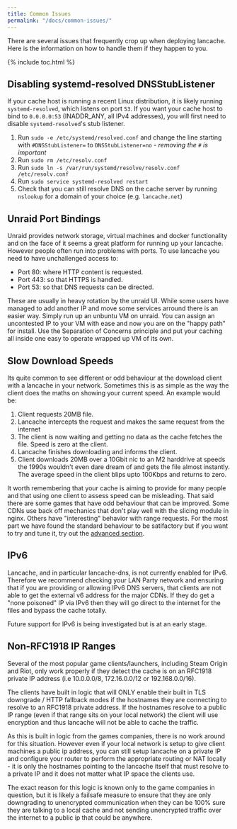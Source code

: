 ```yaml
---
title: Common Issues
permalink: "/docs/common-issues/"
---
```


There are several issues that frequently crop up when deploying lancache. Here is the information on how to handle them if they happen to you.

{% include toc.html %}

## Disabling systemd-resolved DNSStubListener

If your cache host is running a recent Linux distribution, it is likely running `systemd-resolved`, which listens on port `53`. If you want your cache host to bind to `0.0.0.0:53` (INADDR_ANY, all IPv4 addresses), you will first need to disable `systemd-resolved`'s stub listener.

1. Run `sudo -e /etc/systemd/resolved.conf` and change the line starting with `#DNSStubListener=` to `DNSStubListener=no` - _removing the `#` is important_
1. Run `sudo rm /etc/resolv.conf`
1. Run `sudo ln -s /var/run/systemd/resolve/resolv.conf /etc/resolv.conf`
1. Run `sudo service systemd-resolved restart`
1. Check that you can still resolve DNS on the cache server by running `nslookup` for a domain of your choice (e.g. `lancache.net`)

## Unraid Port Bindings

Unraid provides network storage, virtual machines and docker functionality and on the face of it seems a great platform for running up your lancache. However people often run into problems with ports. To use lancache you need to have unchallenged access to:
* Port 80: where HTTP content is requested.
* Port 443: so that HTTPS is handled.
* Port 53: so that DNS requests can be directed.

These are usually in heavy rotation by the unraid UI. While some users have managed to add another IP and move some services arround there is an easier way. Simply run up an unbuntu VM on unraid. You can assign an uncontested IP to your VM with ease and now you are on the "happy path" for install. Use the Separation of Concerns principle and put your caching all inside one easy to operate wrapped up VM of its own.

## Slow Download Speeds

Its quite common to see different or odd behaviour at the download client with a lancache in your network. Sometimes this is as simple as the way the client does the maths on showing your current speed. An example would be:
1. Client requests 20MB file.
1. Lancache intercepts the request and makes the same request from the internet
1. The client is now waiting and getting no data as the cache fetches the file. Speed is zero at the client.
1. Lancache finishes downloading and informs the client.
1. Client downloads 20MB over a 10Gbit nic to an M2 harddrive at speeds the 1990s wouldn't even dare dream of and gets the file almost instantly. The average speed in the client blips upto 100Kbps and returns to zero.

It worth remembering that your cache is aiming to provide for many people and that using one client to assess speed can be misleading. That said there are some games that have odd behaviour that can be improved. Some CDNs use back off mechanics that don't play well with the slicing module in nginx. Others have "interesting" behavior with range requests. For the most part we have found the standard behaviour to be satifactory but if you want to try and tune it, try out the [advanced section](/docs/advanced/tuning-cache).

## IPv6

Lancache, and in particular lancache-dns, is not currently enabled for IPv6. Therefore we recommend checking your LAN Party network and ensuring that if you are providing or allowing IPv6 DNS servers, that clients are not able to get the external v6 address for the major CDNs. If they do get a "none poisoned" IP via IPv6 then they will go direct to the internet for the files and bypass the cache totally.

Future support for IPv6 is being investigated but is at an early stage.

## Non-RFC1918 IP Ranges

Several of the most popular game clients/launchers, including Steam Origin and Riot, only work properly if they detect the cache is on an RFC1918 private IP address (i.e 10.0.0.0/8, 172.16.0.0/12 or 192.168.0.0/16). 

The clients have built in logic that will ONLY enable their built in TLS downgrade / HTTP fallback modes if the hostnames they are connecting to resolve to an RFC1918 private address. If the hostnames resolve to a public IP range (even if that range sits on your local network) the client will use encryption and thus lancache will not be able to cache the traffic.

As this is built in logic from the games companies, there is no work around for this situation. However even if your local network is setup to give client machines a public ip address, you can still setup lancache on a private IP and configure your router to perform the appropriate routing or NAT locally - it is only the hostnames pointing to the lancache itself that must resolve to a private IP and it does not matter what IP space the clients use.

The exact reason for this logic is known only to the game companies in question, but it is likely a failsafe measure to ensure that they are only downgrading to unencrypted communication when they can be 100% sure they are talking to a local cache and not sending unencrypted traffic over the internet to a public ip that could be anywhere.
